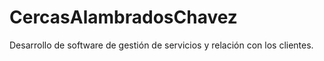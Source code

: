 # CercasAlambradosChavez
Desarrollo de software de gestión de servicios y relación con los clientes.
